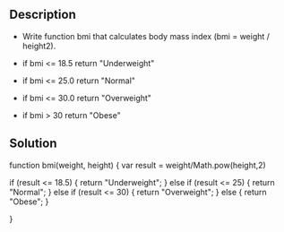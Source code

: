 ## Description

- Write function bmi that calculates body mass index (bmi = weight / height2).

- if bmi <= 18.5 return "Underweight"

- if bmi <= 25.0 return "Normal"

- if bmi <= 30.0 return "Overweight"

- if bmi > 30 return "Obese"

## Solution
function bmi(weight, height) {
  var result = weight/Math.pow(height,2) 
  
  if (result <= 18.5) {
    return "Underweight";
  } else if (result <= 25) {
    return "Normal";
  } else if (result <= 30) {
    return "Overweight";
  } else {
    return "Obese";
  }
  
}